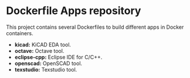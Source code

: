 # Dockerfile Apps repository

This project contains several Dockerfiles to build different apps in Docker containers.

- **kicad:** KiCAD EDA tool.
- **octave:** Octave tool.
- **eclipse-cpp:** Eclipse IDE for C/C++.
- **openscad:** OpenSCAD tool.
- **texstudio:** Texstudio tool.

